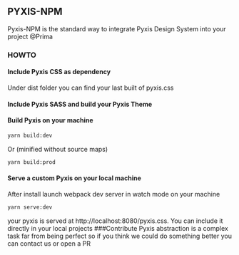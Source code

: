 ## PYXIS-NPM

Pyxis-NPM is the standard way to integrate Pyxis Design System into your project @Prima

### HOWTO
#### Include Pyxis CSS as dependency
Under dist folder you can find your last built of pyxis.css
#### Include Pyxis SASS and build your Pyxis Theme

#### Build Pyxis on your machine
````bash
yarn build:dev
````
Or (minified without source maps)
````bash
yarn build:prod
````

#### Serve a custom Pyxis on your local machine
After install launch webpack dev server in watch mode on your machine
````bash
yarn serve:dev
````
your pyxis is served at http://localhost:8080/pyxis.css. You can include it directly in your local projects
###Contribute
Pyxis  abstraction is a complex task far from being perfect so if you think we could do something better you can contact us or open a PR
